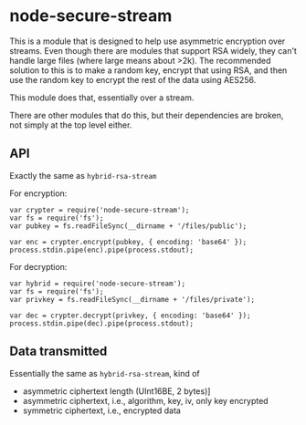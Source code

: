 # node-secure-stream

This is a module that is designed to help use asymmetric encryption over
streams. Even though there are modules that support RSA widely, they can't
handle large files (where large means about >2k). The recommended solution
to this is to make a random key, encrypt that using RSA, and then use the
random key to encrypt the rest of the data using AES256.

This module does that, essentially over a stream.

There are other modules that do this, but their dependencies are broken, not
simply at the top level either.

## API

Exactly the same as `hybrid-rsa-stream`

For encryption:

    var crypter = require('node-secure-stream');
    var fs = require('fs');
    var pubkey = fs.readFileSync(__dirname + '/files/public');

    var enc = crypter.encrypt(pubkey, { encoding: 'base64' });
    process.stdin.pipe(enc).pipe(process.stdout);

For decryption:

    var hybrid = require('node-secure-stream');
    var fs = require('fs');
    var privkey = fs.readFileSync(__dirname + '/files/private');

    var dec = crypter.decrypt(privkey, { encoding: 'base64' });
    process.stdin.pipe(dec).pipe(process.stdout);

## Data transmitted

Essentially the same as `hybrid-rsa-stream`, kind of

 * asymmetric ciphertext length (UInt16BE, 2 bytes)]
 * asymmetric ciphertext, i.e., algorithm, key, iv, only key encrypted
 * symmetric ciphertext, i.e., encrypted data
